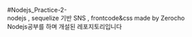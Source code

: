 #Nodejs_Practice-2-
<BR>
nodejs , sequelize 기반 SNS , frontcode&amp;css made by Zerocho
<br>
  Nodejs공부를 하며 개설된 레포지토리입니다
